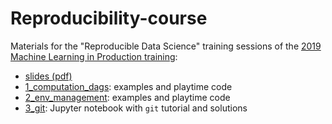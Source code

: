 # Reproducibility-course

Materials for the "Reproducible Data Science" training sessions of the [2019 Machine Learning in Production training](https://mlinproduction.github.io/2019/):

* [slides (pdf)](https://drive.google.com/open?id=1V-bsSl9SlxgENHl7IDf06-n1_ZhVQQgp)
* [1_computation_dags](1_computation_dags/): examples and playtime code 
* [2_env_management](2_env_management/): examples and playtime code
* [3_git](3_git/): Jupyter notebook with `git` tutorial and solutions

 
